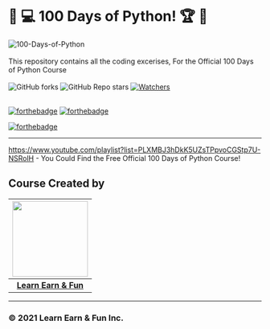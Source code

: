 # 🎯 💻 100 Days of Python! 🏆 🏅

![100-Days-of-Python](https://socialify.git.ci/LearnEarn-Fun/100-Days-of-Python/image?description=1&font=KoHo&forks=1&issues=1&language=1&logo=https%3A%2F%2Fraw.githubusercontent.com%2Fhridaya423%2FImages-for-External-Sources1%2Fmain%2FTransparent.png&owner=1&pattern=Circuit%20Board&pulls=1&stargazers=1&theme=Light)
<br><br>
This repository contains all the coding excerises, For the Official 100 Days of Python Course <br><br>
 ![GitHub forks](https://img.shields.io/github/forks/LearnEarn-Fun/100-Days-of-Python?style=for-the-badge)
 ![GitHub Repo stars](https://img.shields.io/github/stars/LearnEarn-Fun/100-Days-of-Python?style=for-the-badge)
 [![Watchers](https://img.shields.io/github/watchers/LearnEarn-Fun/100-Days-of-Python?style=for-the-badge)](https://github.com/LearnEarn-Fun/Competitive-Programming-Solutions/watchers)
 <br><br>

[![forthebadge](https://forthebadge.com/images/badges/built-by-developers.svg)](https://forthebadge.com)
[![forthebadge](https://forthebadge.com/images/badges/built-with-love.svg)](https://forthebadge.com)

[![forthebadge](https://forthebadge.com/images/badges/made-with-python.svg)](https://forthebadge.com)

---

https://www.youtube.com/playlist?list=PLXMBJ3hDkK5UZsTPpvoCGStp7U-NSRolH - You Could Find the Free Official 100 Days of Python Course!

## Course Created by

|                                     <a href="https://github.com/LearnEarn-Fun"><img src="https://avatars.githubusercontent.com/u/66988598?s=400&u=cea2effa83b4b145d26b117a4dc7dec028a9b3ca&v=4" width=150 height=150/></a>                                      |
| :-----------------------------------------------------------------------------------------------------------------------------------------------------------------------------------------------------------------------------------------------------------------: |
|                                                                                      **[Learn Earn & Fun](https://www.github.com/LearnEarn-Fun)**                                                                                    |


---

### © 2021 Learn Earn & Fun Inc.
